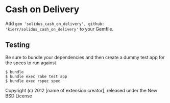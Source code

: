 Cash on Delivery
=====================

Add `gem 'solidus_cash_on_delivery', github: 'kierr/solidus_cash_on_delivery'` to your Gemfile.

Testing
-------

Be sure to bundle your dependencies and then create a dummy test app for the specs to run against.

    $ bundle
    $ bundle exec rake test app
    $ bundle exec rspec spec

Copyright (c) 2012 [name of extension creator], released under the New BSD License
